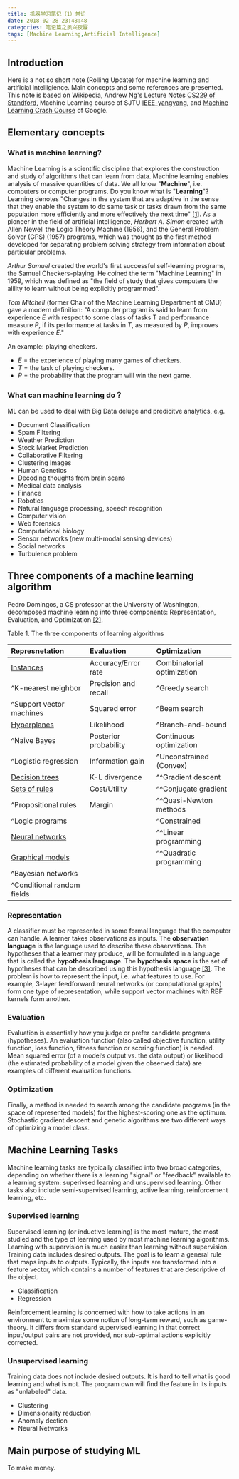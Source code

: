 ```yaml
---
title: 机器学习笔记（1）常识
date: 2018-02-28 23:48:48
categories: 笔记篇之夙兴夜寐
tags: [Machine Learning,Artificial Intelligence]
---
```


## Introduction

Here is a not so short note (Rolling Update) for machine learning and artificial intelligience. Main concepts and some references are presented. This note is based on Wikipedia, Andrew Ng's Lecture Notes [CS229 of Standford](http://cs229.stanford.edu/), Machine Learning course of SJTU [IEEE-yangyang](http://bcmi.sjtu.edu.cn/%7Eyangyang/ml/#), and [Machine Learning Crash Course](https://developers.google.com/machine-learning/crash-course/) of Google.


## Elementary concepts

### What is machine learning?

Machine Learning is a scientific discipline that explores the construction and study of algorithms that can learn from data. Machine learning enables analysis of massive quantities of data. We all know "**Machine**", i.e. computers or computer programs. Do you know what is "**Learning**"? <!-- more --> Learning denotes "Changes in the system that are adaptive in the sense that they enable the system to do same task or tasks drawn from the same population more efficiently and more effectively the next time" [[1]](http://ktubtechquestions.com/2015/06/27/cusat-b-tech-question-paper/). As a pioneer in the field of artificial intelligence, *Herbert A. Simon* created with Allen Newell the Logic Theory Machine (1956), and the General Problem Solver (GPS) (1957) programs, which was thought as the first method developed for separating problem solving strategy from information about particular problems.

*Arthur Samuel* created the world's first successful self-learning programs, the Samuel Checkers-playing. He coined the term "Machine Learning" in 1959, which was defined as "the field of study that gives computers the alility to learn without being explicitly programmed".

*Tom Mitchell* (former Chair of the Machine Learning Department at CMU) gave a modern definition: "A computer program is said to learn from experience $E$ with respect to some class of tasks T and performance measure $P$, if its performance at tasks in $T$, as measured by $P$, improves with experience $E$." 

An example: playing checkers.

- $E$ = the experience of playing many games of checkers.
- $T$ = the task of playing checkers.
- $P$ = the probability that the program will win the next game.

### What can machine learning do？

ML can be used to deal with Big Data deluge and predicitve analytics, e.g.

  - Document Classification
  - Spam Filtering
  - Weather Prediction
  - Stock Market Prediction
  - Collaborative Filtering
  - Clustering Images
  - Human Genetics
  - Decoding thoughts from brain scans
  - Medical data analysis
  - Finance
  - Robotics
  - Natural language processing, speech recognition
  - Computer vision
  - Web forensics
  - Computational biology
  - Sensor networks (new multi-modal sensing devices)
  - Social networks
  - Turbulence problem

## Three components of a machine learning algorithm

Pedro Domingos, a CS professor at the University of Washington, decomposed machine learning into three components: Representation, Evaluation, and Optimization [[2]](https://homes.cs.washington.edu/~pedrod/papers/cacm12.pdf).

Table 1. The three components of learning algorithms

| Represnetation | Evaluation | Optimization |
| :---- | :---- | :---- |
| [Instances](https://en.wikipedia.org/wiki/Instance-based_learning) | Accuracy/Error rate | Combinatorial optimization |
| ^K-nearest neighbor | Precision and recall | ^Greedy search |
| ^Support vector machines | Squared error | ^Beam search |
| [Hyperplanes](https://www.svm-tutorial.com/2015/06/svm-understanding-math-part-3/) | Likelihood | ^Branch-and-bound |
| ^Naive Bayes | Posterior probability | Continuous optimization |
| ^Logistic regression | Information gain | ^Unconstrained (Convex) |
| [Decision trees](https://en.wikipedia.org/wiki/Decision_tree_learning) | K-L divergence | ^^Gradient descent |
| [Sets of rules](https://en.wikipedia.org/wiki/Rule-based_machine_learning) | Cost/Utility | ^^Conjugate gradient |
| ^Propositional rules | Margin | ^^Quasi-Newton methods |
| ^Logic programs |   | ^Constrained |
| [Neural networks](https://en.wikipedia.org/wiki/Artificial_neural_network) |   | ^^Linear programming |
| [Graphical models](https://en.wikipedia.org/wiki/Graphical_model) |    | ^^Quadratic programming |
| ^Bayesian networks |    |    |
| ^Conditional random fields |    |    |


### Representation

A classifier must be represented in some formal language that the computer can handle. A learner  takes observations as inputs. The **observation language** is the language used to describe these observations. The hypotheses that a learner may produce, will be formulated in a language that is  called the **hypothesis language**. The **hypothesis space** is the set of hypotheses that can be described using this hypothesis language [[3]](https://lirias.kuleuven.be/bitstream/123456789/298291/1/hyp-space.pdf). The problem is how to represent the input, i.e. what features to use. For example, 3-layer feedforward neural networks (or computational graphs) form one type of representation, while support vector machines with RBF kernels form another.

### Evaluation

Evaluation is essentially how you judge or prefer candidate programs (hypotheses). An evaluation function (also called objective function, utility function, loss function, fitness function or scoring function) is needed. Mean squared error (of a model’s output vs. the data output) or likelihood (the estimated probability of a model given the observed data) are examples of different evaluation functions.

### Optimization

Finally, a method is needed to search among the candidate programs (in the space of represented models) for the highest-scoring one as the optimum. Stochastic gradient descent and genetic algorithms are two different ways of optimizing a model class.

## Machine Learning Tasks

Machine learning tasks are typically classified into two broad categories, depending on whether there is a learning "signal" or "feedback" available to a learning system: superivsed learning and unsupervised learning. Other tasks also include semi-supervised learning, active learning, reinforcement learning, etc.

### Supervised learning

Supervised learning (or inductive learning) is the most mature, the most studied and the type of learning used by most machine learning algorithms. Learning with supervision is much easier than learning without supervision. Training data includes desired outputs. The goal is to learn a general rule that maps inputs to outputs. Typically, the inputs are transformed into a feature vector, which contains a number of features that are descriptive of the object.

- Classification
- Regression

Reinforcement learning is concerned with how to take actions in an environment to maximize some notion of long-term reward, such as game-theory. It differs from standard supervised learning in that correct input/output pairs are not provided, nor sub-optimal actions explicitly corrected.

### Unsupervised learning

Training data does not include desired outputs. It is hard to tell what is good learning and what is not. The program own will find the feature in its inputs as "unlabeled" data.

- Clustering
- Dimensionality reduction
- Anomaly dection
- Neural Networks

## Main purpose of studying ML

To make money.

